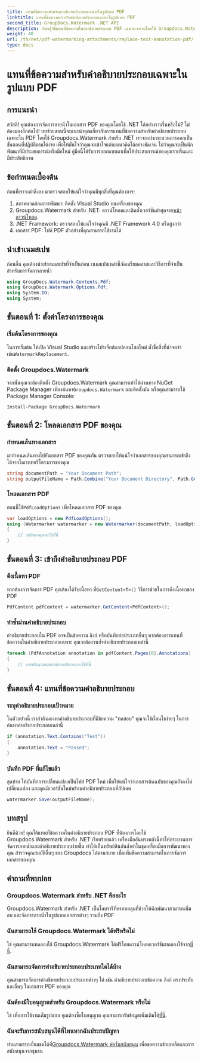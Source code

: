 ```yaml
---
title: แทนที่ข้อความสำหรับคำอธิบายประกอบเฉพาะในรูปแบบ PDF
linktitle: แทนที่ข้อความสำหรับคำอธิบายประกอบเฉพาะในรูปแบบ PDF
second_title: GroupDocs.Watermark .NET API
description: เรียนรู้วิธีแทนที่ข้อความในคำอธิบายประกอบ PDF เฉพาะเจาะจงโดยใช้ Groupdocs.Watermark สำหรับ .NET ด้วยบทช่วยสอนแบบทีละขั้นตอนที่ครอบคลุมนี้
weight: 40
url: /th/net/pdf-watermarking-attachments/replace-text-annotation-pdf/
type: docs
---
```

# แทนที่ข้อความสำหรับคำอธิบายประกอบเฉพาะในรูปแบบ PDF

## การแนะนำ
สวัสดี! คุณต้องการจัดการลายน้ำในเอกสาร PDF ของคุณโดยใช้ .NET ได้อย่างราบรื่นหรือไม่? ไม่ต้องมองอีกต่อไป! บทช่วยสอนนี้จะแนะนำคุณเกี่ยวกับการแทนที่ข้อความสำหรับคำอธิบายประกอบเฉพาะใน PDF โดยใช้ Groupdocs.Watermark สำหรับ .NET เราจะแบ่งกระบวนการออกเป็นขั้นตอนที่ปฏิบัติตามได้ง่าย เพื่อให้มั่นใจว่าคุณจะเข้าใจแต่ละแนวคิดได้อย่างชัดเจน ไม่ว่าคุณจะเป็นนักพัฒนาที่มีประสบการณ์หรือมือใหม่ คู่มือนี้ได้รับการออกแบบมาเพื่อให้ประสบการณ์ของคุณราบรื่นและมีประสิทธิภาพ
## ข้อกำหนดเบื้องต้น
ก่อนที่เราจะดำดิ่งลง มาตรวจสอบให้แน่ใจว่าคุณมีทุกสิ่งที่คุณต้องการ:
1. สภาพแวดล้อมการพัฒนา: ติดตั้ง Visual Studio บนเครื่องของคุณ
2.  Groupdocs.Watermark สำหรับ .NET: ดาวน์โหลดและติดตั้งเวอร์ชันล่าสุดจาก[หน้าดาวน์โหลด](https://releases.groupdocs.com/Watermark/net/).
3. .NET Framework: ตรวจสอบให้แน่ใจว่าคุณมี .NET Framework 4.0 หรือสูงกว่า
4. เอกสาร PDF: ไฟล์ PDF ตัวอย่างที่คุณสามารถใช้งานได้
## นำเข้าเนมสเปซ
ก่อนอื่น คุณต้องนำเข้าเนมสเปซที่จำเป็นก่อน เนมสเปซเหล่านี้จัดเตรียมคลาสและวิธีการที่จำเป็นสำหรับการจัดการลายน้ำ
```csharp
using GroupDocs.Watermark.Contents.Pdf;
using GroupDocs.Watermark.Options.Pdf;
using System.IO;
using System;
```
## ขั้นตอนที่ 1: ตั้งค่าโครงการของคุณ
### เริ่มต้นโครงการของคุณ
ในการเริ่มต้น ให้เปิด Visual Studio และสร้างโปรเจ็กต์แอปคอนโซลใหม่ ตั้งชื่อสิ่งที่น่าจดจำเช่น`WatermarkReplacement`.
### ติดตั้ง Groupdocs.Watermark
 จากนั้นคุณจะต้องติดตั้ง Groupdocs.Watermark คุณสามารถทำได้ผ่านทาง NuGet Package Manager เพียงค้นหา`Groupdocs.Watermark` และติดตั้งมัน หรือคุณสามารถใช้ Package Manager Console:
```shell
Install-Package GroupDocs.Watermark
```
## ขั้นตอนที่ 2: โหลดเอกสาร PDF ของคุณ
### กำหนดเส้นทางเอกสาร
มากำหนดเส้นทางไปยังเอกสาร PDF ของคุณกัน ตรวจสอบให้แน่ใจว่าเอกสารของคุณสามารถเข้าถึงได้จากไดเรกทอรีโครงการของคุณ
```csharp
string documentPath = "Your Document Path";
string outputFileName = Path.Combine("Your Document Directory", Path.GetFileName(documentPath));
```
### โหลดเอกสาร PDF
 ตอนนี้ใช้`PdfLoadOptions` เพื่อโหลดเอกสาร PDF ของคุณ
```csharp
var loadOptions = new PdfLoadOptions();
using (Watermarker watermarker = new Watermarker(documentPath, loadOptions))
{
    // รหัสของคุณจะไปที่นี่
}
```
## ขั้นตอนที่ 3: เข้าถึงคำอธิบายประกอบ PDF
### ดึงเนื้อหา PDF
 หากต้องการจัดการ PDF คุณต้องได้รับเนื้อหา ที่`GetContent<T>()` วิธีการช่วยในการดึงเนื้อหาของ PDF
```csharp
PdfContent pdfContent = watermarker.GetContent<PdfContent>();
```
### ทำซ้ำผ่านคำอธิบายประกอบ
คำอธิบายประกอบใน PDF อาจเป็นข้อความ ลิงก์ หรือบันทึกย่อประเภทอื่นๆ หากต้องการแทนที่ข้อความในคำอธิบายประกอบเฉพาะ คุณจะต้องวนซ้ำคำอธิบายประกอบเหล่านี้
```csharp
foreach (PdfAnnotation annotation in pdfContent.Pages[0].Annotations)
{
    // การประมวลผลคำอธิบายประกอบจะไปที่นี่
}
```
## ขั้นตอนที่ 4: แทนที่ข้อความคำอธิบายประกอบ
### ระบุคำอธิบายประกอบเป้าหมาย
ในตัวอย่างนี้ เรากำลังมองหาคำอธิบายประกอบที่มีข้อความ "ทดสอบ" คุณจะใช้เงื่อนไขง่ายๆ ในการค้นหาคำอธิบายประกอบเหล่านี้
```csharp
if (annotation.Text.Contains("Test"))
{
    annotation.Text = "Passed";
}
```
### บันทึก PDF ที่แก้ไขแล้ว
สุดท้าย ให้บันทึกการเปลี่ยนแปลงเป็นไฟล์ PDF ใหม่ เพื่อให้แน่ใจว่าเอกสารต้นฉบับของคุณยังคงไม่เปลี่ยนแปลง และคุณมีเวอร์ชันใหม่พร้อมคำอธิบายประกอบที่อัปเดต
```csharp
watermarker.Save(outputFileName);
```

## บทสรุป
ยินดีด้วย! คุณได้แทนที่ข้อความในคำอธิบายประกอบ PDF ที่ต้องการโดยใช้ Groupdocs.Watermark สำหรับ .NET เรียบร้อยแล้ว เครื่องมืออันทรงพลังนี้ทำให้กระบวนการจัดการลายน้ำและคำอธิบายประกอบง่ายขึ้น ทำให้เป็นทรัพย์สินอันล้ำค่าในชุดเครื่องมือการพัฒนาของคุณ สำรวจคุณสมบัติอื่นๆ ของ Groupdocs ได้ตามสบาย เพื่อเพิ่มขีดความสามารถในการจัดการเอกสารของคุณ
## คำถามที่พบบ่อย
### Groupdocs.Watermark สำหรับ .NET คืออะไร
Groupdocs.Watermark สำหรับ .NET เป็นไลบรารีที่ครอบคลุมที่ช่วยให้นักพัฒนาสามารถเพิ่ม ลบ และจัดการลายน้ำในรูปแบบเอกสารต่างๆ รวมถึง PDF
### ฉันสามารถใช้ Groupdocs.Watermark ได้ฟรีหรือไม่
 ใช่ คุณสามารถทดลองใช้ Groupdocs.Watermark ได้ฟรีโดยดาวน์โหลดเวอร์ชันทดลองใช้จาก[ที่นี่](https://releases.groupdocs.com/).
### ฉันสามารถจัดการคำอธิบายประกอบประเภทใดได้บ้าง
คุณสามารถจัดการคำอธิบายประกอบประเภทต่างๆ ได้ เช่น คำอธิบายประกอบข้อความ ลิงก์ ตราประทับ และอื่นๆ ในเอกสาร PDF ของคุณ
### ฉันต้องมีใบอนุญาตสำหรับ Groupdocs.Watermark หรือไม่
 ใช่ เพื่อการใช้งานเต็มรูปแบบ คุณต้องซื้อใบอนุญาต คุณสามารถรับข้อมูลเพิ่มเติมได้[ที่นี่](https://purchase.groupdocs.com/buy).
### ฉันจะรับการสนับสนุนได้ที่ไหนหากฉันประสบปัญหา
 ท่านสามารถเยี่ยมชมได้ที่[Groupdocs.Watermark ฟอรั่มสนับสนุน](https://forum.groupdocs.com/c/watermark/19) เพื่อขอความช่วยเหลือและการสนับสนุนจากชุมชน